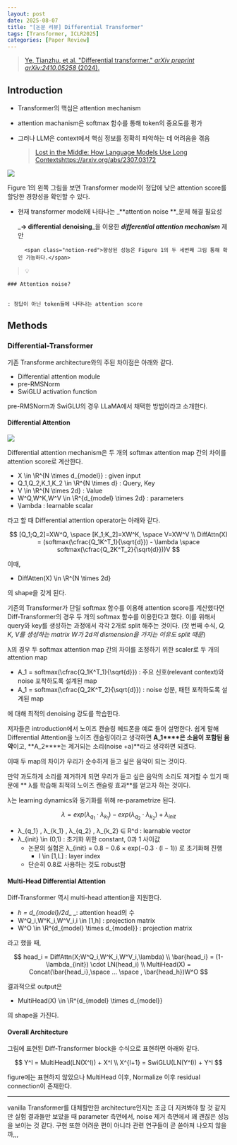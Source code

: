 ```yaml
---
layout: post
date: 2025-08-07
title: "[논문 리뷰] Differential Transformer"
tags: [Transformer, ICLR2025]
categories: [Paper Review]
---
```


> [Ye, Tianzhu, et al. "Differential transformer." ](https://arxiv.org/abs/2410.05258)[_arXiv preprint arXiv:2410.05258_](https://arxiv.org/abs/2410.05258)[ (2024).](https://arxiv.org/abs/2410.05258)



## Introduction

- Transformer의 핵심은 attention mechanism
- attention machanism은 softmax 함수를 통해 token의 중요도를 평가
- 그러나 LLM은 context에서 핵심 정보를 정확히 파악하는 데 어려움을 겪음

	> [Lost in the Middle: How Language Models Use Long Contextshttps://arxiv.org/abs/2307.03172](https://arxiv.org/abs/2307.03172)


![](https://prod-files-secure.s3.us-west-2.amazonaws.com/542b861c-36a8-4051-84e5-8804b6728dba/9083ea56-691a-4752-ae26-47f403431ac8/image.png?X-Amz-Algorithm=AWS4-HMAC-SHA256&X-Amz-Content-Sha256=UNSIGNED-PAYLOAD&X-Amz-Credential=ASIAZI2LB466YY62O7NH%2F20251013%2Fus-west-2%2Fs3%2Faws4_request&X-Amz-Date=20251013T033525Z&X-Amz-Expires=3600&X-Amz-Security-Token=IQoJb3JpZ2luX2VjEJP%2F%2F%2F%2F%2F%2F%2F%2F%2F%2FwEaCXVzLXdlc3QtMiJGMEQCIBhiH%2BZEIwAsweB%2B%2Bh0OwA8uxJO1v%2F%2Fqu7G0dBJFwfU9AiAVW6A67Xt1cN6kFWagbEPRipS52cQDpyqMAJDgL8o7sSr%2FAwg8EAAaDDYzNzQyMzE4MzgwNSIM6EYUY2kIerbOxUdGKtwDSx%2FbywrkGeq8wp0lwtiVY%2FzegA5bKauxF%2FxFHEeDRg7br5UjDqbO5w%2BVG0OFtv9NfPHXsxy88%2F2sC9M90JnBdIrv0%2Bc38ZltQZzbRE%2BtiOjSiN5C24gTl0SqGidNEh86EHpQafZcHqrnb%2BR1cC%2BcEaqd%2BeJJmEuZVL%2BRsnnZ%2FuQxMRIVB5Qkbk92WiyWSSXIO4onST6dzdC00SqwulQo%2B7oAS1%2FbPs6p0Wm4VbqBZ6taoqFvhKL2AtHdTsFDu6RS2%2F%2F7DUZnrWm97B8dpdz5OV3r2UWBXJiD%2BAEf9HhP9jLo7aQqaK7rZRJ67ZD6FWhydKvkh0wqUu0JRjEVku0MTKz9LwaBoh46CHdkiClkqVQC9OKXszjsNYxSlRC74FMFNxng1QPqa5YiJUkqNhVuRgs0CqnqLUNMMr%2BFHl7%2BkTQ7pR%2FnzCosFdAmduCv%2FHGWzbz%2Fs8RvQf2TgpNt7%2FihYVeiZ7W0%2BcQpHoU1bYWr6wT5VfHhoyQpIhP9k1eFB20WOqcde52e2r5ALogIoHQ42x1YxeqR%2Fv%2BSglgZ2dbaYEZU6TCCK2HaRybB5Hdkst8zD6l4XQZevRCbyMKP%2F50ldzz9wRwo4f8Zt00GCZMma1HSmuR8c5E1ijYiwxgwktWxxwY6pgEmlGdGbO719d3J8dJZ4Ht%2FznQGAle4Bv20tecDSbUXhUkvANJzKeoqcd0QEyQvZIi7x6U4EvKpurJDYWBUBjvgJmyEvQzOuCayMUpd5ikGxo4bxsTl6vCxc%2FUBlV1UsoO3g5NQk8Ro7dLJO5bHhl4o%2B0eSAq0bkfGVNzFbiwiM7SxHS4HpU0ZLJaAi8Ci1nDrLzOMoV5UrpL4pDqk6v%2BFXmBZJlqj3&X-Amz-Signature=b4e3a5f55e8c002b50ccf10a4655e85ff301ed6a21ce783a3f46a22d1bbfcd19&X-Amz-SignedHeaders=host&x-amz-checksum-mode=ENABLED&x-id=GetObject)


Figure 1의 왼쪽 그림을 보면 Transformer model이 정답에 낮은 attention score를 할당한 경향성을 확인할 수 있다.

- 현재 transformer model에 나타나는 _**attention noise **_문제 해결 필요성

	_**→ differential denoising**_을 이용한 _**differential attention mechanism**_ 제안


		<span class="notion-red">향상된 성능은 Figure 1의 두 세번째 그림 통해 확인 가능하다.</span>


> 💡 


	### Attention noise?


	: 정답이 아닌 token들에 나타나는 attention score



## Methods



### Differential-Transformer


기존 Transforme architecture와의 주된 차이점은 아래와 같다.

- Differential attention module
- pre-RMSNorm
- SwiGLU activation function

pre-RMSNorm과 SwiGLU의 경우 LLaMA에서 채택한 방법이라고 소개한다.



#### Differential Attention


![](https://prod-files-secure.s3.us-west-2.amazonaws.com/542b861c-36a8-4051-84e5-8804b6728dba/116d70b2-1963-4810-9167-f4c7d8a06e8f/image.png?X-Amz-Algorithm=AWS4-HMAC-SHA256&X-Amz-Content-Sha256=UNSIGNED-PAYLOAD&X-Amz-Credential=ASIAZI2LB466YY62O7NH%2F20251013%2Fus-west-2%2Fs3%2Faws4_request&X-Amz-Date=20251013T033525Z&X-Amz-Expires=3600&X-Amz-Security-Token=IQoJb3JpZ2luX2VjEJP%2F%2F%2F%2F%2F%2F%2F%2F%2F%2FwEaCXVzLXdlc3QtMiJGMEQCIBhiH%2BZEIwAsweB%2B%2Bh0OwA8uxJO1v%2F%2Fqu7G0dBJFwfU9AiAVW6A67Xt1cN6kFWagbEPRipS52cQDpyqMAJDgL8o7sSr%2FAwg8EAAaDDYzNzQyMzE4MzgwNSIM6EYUY2kIerbOxUdGKtwDSx%2FbywrkGeq8wp0lwtiVY%2FzegA5bKauxF%2FxFHEeDRg7br5UjDqbO5w%2BVG0OFtv9NfPHXsxy88%2F2sC9M90JnBdIrv0%2Bc38ZltQZzbRE%2BtiOjSiN5C24gTl0SqGidNEh86EHpQafZcHqrnb%2BR1cC%2BcEaqd%2BeJJmEuZVL%2BRsnnZ%2FuQxMRIVB5Qkbk92WiyWSSXIO4onST6dzdC00SqwulQo%2B7oAS1%2FbPs6p0Wm4VbqBZ6taoqFvhKL2AtHdTsFDu6RS2%2F%2F7DUZnrWm97B8dpdz5OV3r2UWBXJiD%2BAEf9HhP9jLo7aQqaK7rZRJ67ZD6FWhydKvkh0wqUu0JRjEVku0MTKz9LwaBoh46CHdkiClkqVQC9OKXszjsNYxSlRC74FMFNxng1QPqa5YiJUkqNhVuRgs0CqnqLUNMMr%2BFHl7%2BkTQ7pR%2FnzCosFdAmduCv%2FHGWzbz%2Fs8RvQf2TgpNt7%2FihYVeiZ7W0%2BcQpHoU1bYWr6wT5VfHhoyQpIhP9k1eFB20WOqcde52e2r5ALogIoHQ42x1YxeqR%2Fv%2BSglgZ2dbaYEZU6TCCK2HaRybB5Hdkst8zD6l4XQZevRCbyMKP%2F50ldzz9wRwo4f8Zt00GCZMma1HSmuR8c5E1ijYiwxgwktWxxwY6pgEmlGdGbO719d3J8dJZ4Ht%2FznQGAle4Bv20tecDSbUXhUkvANJzKeoqcd0QEyQvZIi7x6U4EvKpurJDYWBUBjvgJmyEvQzOuCayMUpd5ikGxo4bxsTl6vCxc%2FUBlV1UsoO3g5NQk8Ro7dLJO5bHhl4o%2B0eSAq0bkfGVNzFbiwiM7SxHS4HpU0ZLJaAi8Ci1nDrLzOMoV5UrpL4pDqk6v%2BFXmBZJlqj3&X-Amz-Signature=b5108bdc0af1401ffb8f623be6fca5828cf743a62d3458fad57c1eb976c77e51&X-Amz-SignedHeaders=host&x-amz-checksum-mode=ENABLED&x-id=GetObject)


Differential attention mechanism은 두 개의 softmax attention map 간의 차이를 attention score로 계산한다.

- X \in \R^{N \times d\_{model}} : given input
- Q\_1,Q\_2,K\_1,K\_2 \in \R^{N \times d} : Query, Key
- V \in \R^{N \times 2d} : Value
- W^Q,W^K,W^V \in \R^{d\_{model} \times 2d} : parameters
- \lambda : learnable scalar

라고 할 때 Differential attention operator는 아래와 같다.


$$
[Q_1;Q_2]=XW^Q, \space [K_1;K_2]=XW^K, \space V=XW^V \\
DiffAttn(X) = (softmax(\cfrac{Q_1K^T_1}{\sqrt{d}}) - \lambda \space softmax(\cfrac{Q_2K^T_2}{\sqrt{d}}))V
$$


이때,

- DiffAtten(X) \in \R^{N \times 2d}

의 shape을 갖게 된다.


기존의 Transformer가 단일 softmax 함수를 이용해 attention score를 계산했다면 Diff-Transformer의 경우 두 개의 softmax 함수를 이용한다고 했다. 이를 위해서 query와 key를 생성하는 과정에서 각각 2개로 split 해주는 것이다. <span class="notion-red">(첫 번째 수식, </span><span class="notion-red">_Q, K, V를 생성하는 matrix W가 2d의 dismension을 가지는 이유도 split 때문_</span><span class="notion-red">)</span>


 λ의 경우 두 softmax attention map 간의 차이를 조정하기 위한 scaler로 두 개의 attention map

- A\_1 = softmax(\cfrac{Q\_1K^T\_1}{\sqrt{d}}) : 주요 신호(relevant context)와 noise 포착하도록 설계된 map
- A\_1 = softmax(\cfrac{Q\_2K^T\_2}{\sqrt{d}}) : noise 성분, 패턴 포착하도록 설계된 map 

에 대해 최적의 denoising 강도를 학습한다.


저자들은 introduction에서 노이즈 캔슬링 헤드폰을 예로 들어 설명한다. 쉽게 말해 Differential Attention을 노이즈 캔슬링이라고 생각하면 **A\_1****은 소음이 포함된 음악**이고, **A\_2****는 제거되는 소리(noise +a)**라고 생각하면 되겠다. 


이때 두 map의 차이가 우리가 순수하게 듣고 싶은 음악이 되는 것이다. 


만약 과도하게 소리를 제거하게 되면 우리가 듣고 싶은 음악의 소리도 제거할 수 있기 때문에 ** λ를 학습해 최적의 노이즈 캔슬링 효과**를 얻고자 하는 것이다.


λ는 learning dynamics와 동기화를 위해 re-parametrize 된다.


$$
\lambda = exp(\lambda_{q_1} \cdot \lambda_{k_1}) - exp(\lambda_{q_2} \cdot \lambda_{k_2}) + \lambda_{init}
$$

- λ\_{q\_1} , λ\_{k\_1} , λ\_{q\_2} , λ\_{k\_2} ∈ R^d : learnable vector
- λ\_{init} \in (0,1) : 초기화 위한 constant, 0과 1 사이값
	- 논문의 실험은 λ\_{init} = 0.8 − 0.6 × exp(−0.3 · (l − 1)) 로 초기화해 진행
		- l \in [1,L] : layer index
	- 단순히 0.8로 사용하는 것도 robust함


#### **Multi-Head Differential Attention**


Diff-Transformer 역시 multi-head attention을 지원한다.

- _h = d\_{model}/2d__ _: attention head의 수
- W^Q\_i,W^K\_i,W^V\_i,i \in [1,h] : projection matrix
- W^O \in \R^{d\_{model} \times d\_{model}} : projection matrix

라고 했을 때,


$$
head_i = DiffAttn(X;W^Q_i,W^K_i,W^V_i,\lambda) \\
\bar{head_i} = (1-\lambda_{init}) \cdot LN(head_i) \\
MultiHead(X) = Concat(\bar{head_i},\space ... \space , \bar{head_h})W^O
$$


결과적으로 output은

- MultiHead(X) \in \R^{d\_{model} \times d\_{model}}

의 shape을 가진다.



#### Overall Architecture


그림에 표현된 Diff-Transformer block을 수식으로 표현하면 아래와 같다.


$$
Y^l = MultiHead(LN(X^l)) + X^l \\
X^{l+1} = SwiGLU(LN(Y^l)) + Y^l
$$


figure에는 표현하지 않았으나 MultiHead 이후, Normalize 이후 residual connection이 존재한다.


---


vanilla Transformer를 대체할만한 architecture인지는 조금 더 지켜봐야 할 것 같지만 실험 결과들만 보았을 때 parameter 측면에서, noise 제거 측면에서 꽤 괜찮은 성능을 보이는 것 같다. 구현 또한 어려운 편이 아니라 관련 연구들이 곧 쏟아져 나오지 않을까,,,

